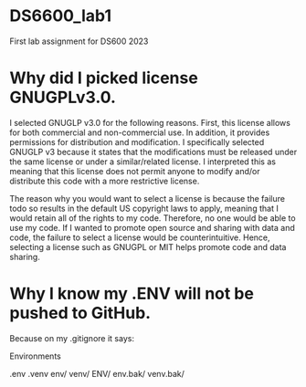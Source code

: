 # DS6600_lab1
First lab assignment for DS600 2023

# Why did I picked license GNUGPLv3.0. 

I selected GNUGLP v3.0 for the following reasons. First, this license allows for both commercial and non-commercial use. In addition, it provides permissions for distribution and modification. I specifically selected GNUGLP v3 because it states that the modifications must be released under the same license or under a similar/related license. I interpreted this as meaning that this license does not permit anyone to modify and/or distribute this code with a more restrictive license. 

The reason why you would want to select a license is because the failure todo so results in the default US copyright laws to apply, meaning that I would retain all of the rights to my code. Therefore, no one would be able to use my code. If I wanted to promote open source and sharing with data and code, the failure to select a license would be counterintuitive. Hence, selecting a license such as GNUGPL or MIT helps promote code and data sharing. 

# Why I know my .ENV will not be pushed to GitHub. 

Because on my .gitignore it says: 

Environments <p> 
.env
.venv
env/
venv/
ENV/
env.bak/
venv.bak/
